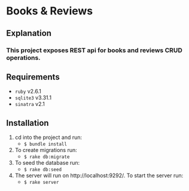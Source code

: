 # Books & Reviews

## Explanation

### This project exposes REST api for books and reviews CRUD operations.

## Requirements

- `ruby` v2.6.1
- `sqlite3` v3.31.1
- `sinatra` v2.1

## Installation

1. cd into the project and run:
   - `$ bundle install`
2. To create migrations run:
   - `$ rake db:migrate`
3. To seed the database run:
   - `$ rake db:seed`
4. The server will run on http://localhost:9292/. To start the server run:
   - `$ rake server`
